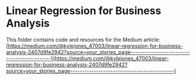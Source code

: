 # Linear Regression for Business Analysis

This folder contains code and resources for the Medium article:
[https://medium.com/@kylejones_47003/linear-regression-for-business-analysis-2407d9fe2942?source=your_stories_page--------------------------------------------](https://medium.com/@kylejones_47003/linear-regression-for-business-analysis-2407d9fe2942?source=your_stories_page--------------------------------------------)
